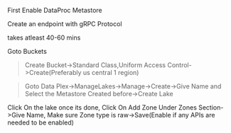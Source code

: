 First Enable DataProc Metastore

Create an endpoint with gRPC Protocol

takes atleast 40-60 mins

Goto Buckets

> Create Bucket->Standard Class,Uniform Access Control->Create(Preferably us central 1 region)

> Goto Data Plex->ManageLakes->Manage->Create->Give Name and Select the Metastore Created before->Create Lake

Click On the lake once its done, Click On Add Zone Under Zones Section->Give Name, Make sure Zone type is raw->Save(Enable if any APIs are needed to be enabled)
